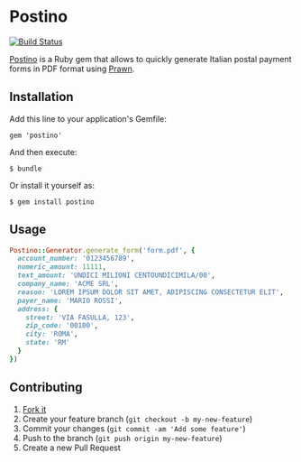 # Postino

[![Build Status](https://travis-ci.org/alessandro1997/postino.png?branch=master)](https://travis-ci.org/alessandro1997/postino)

[Postino](https://github.com/alessandro1997/postino) is a Ruby gem that allows to quickly generate Italian postal
payment forms in PDF format using [Prawn](https://github.com/prawnpdf/prawn).

## Installation

Add this line to your application's Gemfile:

    gem 'postino'

And then execute:

    $ bundle

Or install it yourself as:

    $ gem install postino

## Usage

```ruby
Postino::Generator.generate_form('form.pdf', {
  account_number: '0123456789',
  numeric_amount: 11111,
  text_amount: 'UNDICI MILIONI CENTOUNDICIMILA/00',
  company_name: 'ACME SRL',
  reason: 'LOREM IPSUM DOLOR SIT AMET, ADIPISCING CONSECTETUR ELIT',
  payer_name: 'MARIO ROSSI',
  address: {
    street: 'VIA FASULLA, 123',
    zip_code: '00100',
    city: 'ROMA',
    state: 'RM'
  }
})
```

## Contributing

1. [Fork it](http://github.com/alessandro1997/postino/fork)
2. Create your feature branch (`git checkout -b my-new-feature`)
3. Commit your changes (`git commit -am 'Add some feature'`)
4. Push to the branch (`git push origin my-new-feature`)
5. Create a new Pull Request
